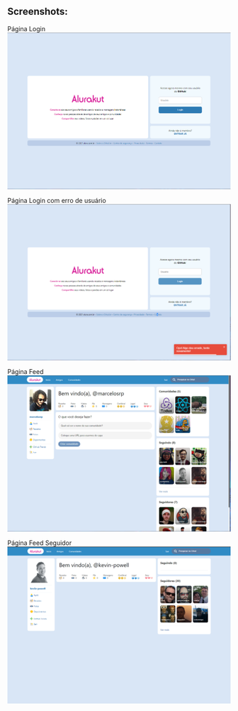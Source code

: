 ## Screenshots:

Página Login<br>
![Página Login](/src/assets/prints/login.png)

Página Login com erro de usuário<br>
![Página Login](/src/assets/prints/login_erro.png)

Página Feed<br>
![Página Feed](/src/assets/prints/feed.png)

Página Feed Seguidor<br>
![Página Feed](/src/assets/prints/feed_seguidor.png)
